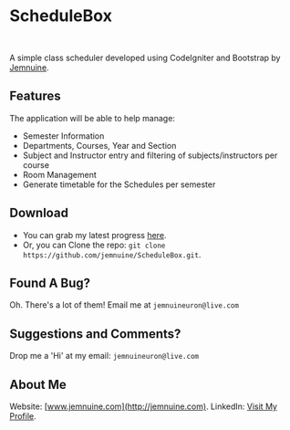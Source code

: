 # ScheduleBox
<img src="http://richxiong89.files.wordpress.com/2012/10/echofon-icon.png" width="15px">

A simple class scheduler developed using CodeIgniter and Bootstrap by [Jemnuine](https://github.com/jemnuine).


## Features

The application will be able to help manage:

* Semester Information
* Departments, Courses, Year and Section
* Subject and Instructor entry and filtering of subjects/instructors per course
* Room Management
* Generate timetable for the Schedules per semester

## Download

* You can grab my latest progress [here](https://github.com/jemnuine/ScheduleBox/archive/master.zip).
* Or, you can Clone the repo: `git clone https://github.com/jemnuine/ScheduleBox.git`.

## Found A Bug?

Oh. There's a lot of them! Email me at `jemnuineuron@live.com`

## Suggestions and Comments? 

Drop me a 'Hi' at my email: `jemnuineuron@live.com`

## About Me

Website: [www.jemnuine.com](http://jemnuine.com).
LinkedIn: [Visit My Profile](http://ph.linkedin.com/pub/leo-jeremiah-vicente/15/918/203).